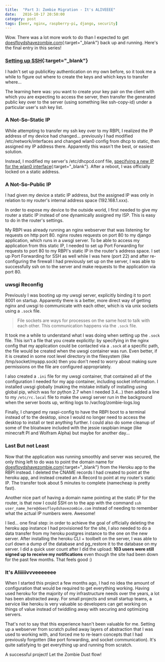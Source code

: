 ```yaml
---
title:  "Part 3: Zombie Migration - It's ALIVEEEE"
date:   2016-10-17 20:50:00
category: post
tags: [beer, nginx, raspberry-pi, django, security]
---
```


Wow. There was a lot more work to do than I expected to get [doesfloydshavezombie.com][zombie]{:target="_blank"} back up and running. Here's the final entry in this series!

### [Setting up SSH][ssh]{:target="_blank"}

I hadn't set up publicKey authentication on my own before, so it took me a while to figure out where to create the keys and which keys to transfer where...

The learning here was: you want to create your key pair on the client with which you are expecting to access the server, then transfer the generated public key over to the server (using something like ssh-copy-id) under a particular user's ssh key list.

### A Not-So-Static IP

While attempting to transfer my ssh key over to my RBPI, I realized the IP address of my device had changed... previously I had modified /etc/network/interfaces and changed wlan0 config from dhcp to static, then assigned my IP address there. Apparently this wasn't the best, or easiest solution.

Instead, I modified my server's /etc/dhcpcd.conf file, [specifying a new IP for the wlan0 interface][static]{:target="_blank"}. After a reboot, I was officially locked on a static address.

### A Not-So-Public IP

I had given my device a static IP address, but the assigned IP was only in relation to my router's internal address space (192.168.1.xxx).

In order to expose my device to the outside world, I first needed to give my router a static IP instead of one dynamically assigned my ISP. This is easy to do in the router's settings.

My RBPI was already running an nginx webserver that was listening for requests on http port 80. nginx routes requests on port 80 to my django application, which runs in a uwsgi server. To be able to access my application from this static IP, I needed to set up Port Forwarding for requests to port 80 to my RBPI's static IP in the router's address space. I set up Port Forwarding for SSH as well while I was here (port 22) and after re-configuring the firewall I had previously set up on the server, I was able to successfully ssh on to the server and make requests to the application via port 80.

### uwsgi Reconfig

Previously I was booting up my uwsgi server, explicitly binding it to port 8001 on startup. Apparently there is a better, more direct way of getting nginx and uwsgi to communicate with each other, which is via unix sockets using a `.sock` file.

 > File sockets are ways for processes on the same host to talk with each other. This communication happens via the `.sock` file.

It took me a while to understand what I was doing when setting up the `.sock` file. This isn't a file that you create explicitly: by specifying in the nginx config that my application could be contacted via a `.sock` at a specific path, the file would be created when the uwsgi container was run. Even better, if it is created in some root level directory in the filesystem (like /tmp/socket/myapp.sock) then you don't need to worry about making sure permissions on the file are configured appropriately.

I also created a `.ini` file for my uwsgi container, that contained all of the configuration I needed for my app container, including socket information. I installed uwsgi globally (making the mistake initially of installing using global pip, which was for python 2.7 when I needed 3.4...) then added a line to my `/etc/rc.local` file to make the uwsgi server run in the background when the server boots up, writing logs to /var/log/zombie-logs.log

Finally, I changed my raspi-config to have the RBPI boot to a terminal instead of to the desktop, since I would no longer need to access the desktop to install or test anything further. I could also do some cleanup of some of the bloatware included with the jessie raspbian image (like minecraft PI and Wolfram Alpha) but maybe for another day...

### Last But not Least

Now that the application was running smoothly and server was secured, the only thing left to do was to point the domain name for [doesfloydshavezombie.com][zombie]{:target="_blank"} from the Heroku app to the RBPI instead. I deleted the CNAME records I had created to point at the heroku app, and instead created an A Record to point at my router's static IP. The transfer took about 5 minutes to complete (namecheap is pretty fast).

Another nice part of having a domain name pointing at the static IP for the router, is that now I could SSH on to the app with the command `ssh user_name_here@doesfloydshavezombie.com` instead of needing to remember what the actual IP numbers were. Awesome!

I lied... one final step: in order to achieve the goal of officially deleting the heroku app instance I had provisioned for the site, I also needed to do a data transfer from my heroku postgres instance to the one on the new server. After installing the heroku CLI + toolbelt on the server, I was able to curl down a dump of the database and pg_restore it to the database on my server. I did a quick user count after I did the upload: **103 users were still signed up to receive my notifications** even though the site had been down for the past few months. That feels good :)

### It's Aliiiiivvveeeeeee

When I started this project a few months ago, I had no idea the amount of configuration that would be required to get everything working. Having used heroku for the majority of my infrastructure needs over the years, a lot has been abstracted away. For small projects and small startup teams, a service like heroku is very valuable so developers can get working on things of value instead of twiddling away with securing and optimizing servers.

That's not to say that this experience hasn't been valuable for me. Setting up a webserver from scratch pulled away layers of abstraction that I was used to working with, and forced me to re-learn concepts that I had previously forgotten (like port forwarding, and socket communication). It's quite satisfying to get everything up and running from scratch.

A successful project! Let the Zombie Dust flow!

[zombie]: doesfloydshavezombie.com
[ssh]: https://www.digitalocean.com/community/tutorials/how-to-set-up-ssh-keys--2
[static]: https://www.modmypi.com/blog/how-to-give-your-raspberry-pi-a-static-ip-address-update


